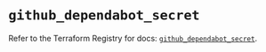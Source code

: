 # `github_dependabot_secret`

Refer to the Terraform Registry for docs: [`github_dependabot_secret`](https://registry.terraform.io/providers/integrations/github/6.2.2/docs/resources/dependabot_secret).
